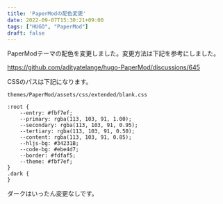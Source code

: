 ```yaml
---
title: 'PaperModの配色変更'
date: 2022-09-07T15:30:21+09:00
tags: ["HUGO", "PaperMod"]
draft: false
---
```


PaperModテーマの配色を変更しました。変更方法は下記を参考にしました。

https://github.com/adityatelange/hugo-PaperMod/discussions/645

CSSのパスは下記になります。

`themes/PaperMod/assets/css/extended/blank.css`

```
:root {
    --entry: #fbf7ef;
    --primary: rgba(113, 103, 91, 1.00);
    --secondary: rgba(113, 103, 91, 0.95);
    --tertiary: rgba(113, 103, 91, 0.50);
    --content: rgba(113, 103, 91, 0.85);
    --hljs-bg: #34231B;
    --code-bg: #ebe4d7;
    --border: #fdfaf5;
    --theme: #fbf7ef;
}
.dark {
}
```

ダークはいったん変更なしです。